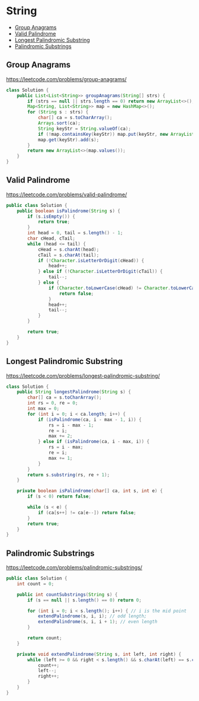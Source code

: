 # String

+ [Group Anagrams](#group-anagrams)
+ [Valid Palindrome](#valid-palindrome)
+ [Longest Palindromic Substring](#longest-palindromic-substring)
+ [Palindromic Substrings](#palindromic-substrings)

## Group Anagrams

https://leetcode.com/problems/group-anagrams/

```java
class Solution {
    public List<List<String>> groupAnagrams(String[] strs) {
        if (strs == null || strs.length == 0) return new ArrayList<>();
        Map<String, List<String>> map = new HashMap<>();
        for (String s : strs) {
            char[] ca = s.toCharArray();
            Arrays.sort(ca);
            String keyStr = String.valueOf(ca);
            if (!map.containsKey(keyStr)) map.put(keyStr, new ArrayList<>());
            map.get(keyStr).add(s);
        }
        return new ArrayList<>(map.values());
    }
}
```

## Valid Palindrome

https://leetcode.com/problems/valid-palindrome/

```java
public class Solution {
    public boolean isPalindrome(String s) {
        if (s.isEmpty()) {
            return true;
        }
        int head = 0, tail = s.length() - 1;
        char cHead, cTail;
        while (head <= tail) {
            cHead = s.charAt(head);
            cTail = s.charAt(tail);
            if (!Character.isLetterOrDigit(cHead)) {
                head++;
            } else if (!Character.isLetterOrDigit(cTail)) {
                tail--;
            } else {
                if (Character.toLowerCase(cHead) != Character.toLowerCase(cTail)) {
                    return false;
                }
                head++;
                tail--;
            }
        }

        return true;
    }
}
```

## Longest Palindromic Substring

https://leetcode.com/problems/longest-palindromic-substring/

```java
class Solution {
    public String longestPalindrome(String s) {
        char[] ca = s.toCharArray();
        int rs = 0, re = 0;
        int max = 0;
        for (int i = 0; i < ca.length; i++) {
            if (isPalindrome(ca, i - max - 1, i)) {
                rs = i - max - 1;
                re = i;
                max += 2;
            } else if (isPalindrome(ca, i - max, i)) {
                rs = i - max;
                re = i;
                max += 1;
            }
        }
        return s.substring(rs, re + 1);
    }

    private boolean isPalindrome(char[] ca, int s, int e) {
        if (s < 0) return false;

        while (s < e) {
            if (ca[s++] != ca[e--]) return false;
        }
        return true;
    }
}
```

## Palindromic Substrings

https://leetcode.com/problems/palindromic-substrings/

```java
public class Solution {
    int count = 0;

    public int countSubstrings(String s) {
        if (s == null || s.length() == 0) return 0;

        for (int i = 0; i < s.length(); i++) { // i is the mid point
            extendPalindrome(s, i, i); // odd length;
            extendPalindrome(s, i, i + 1); // even length
        }

        return count;
    }

    private void extendPalindrome(String s, int left, int right) {
        while (left >= 0 && right < s.length() && s.charAt(left) == s.charAt(right)) {
            count++;
            left--;
            right++;
        }
    }
}
```
